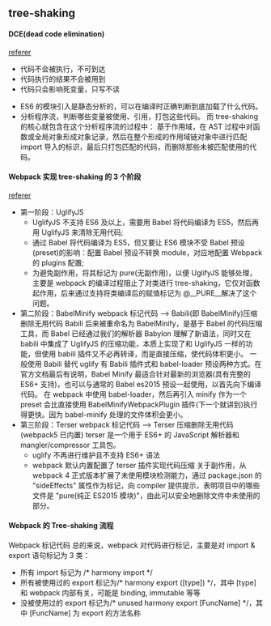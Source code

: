## tree-shaking

#### DCE(dead code elimination)
[referer](https://juejin.cn/post/6968262966604988429)
- 代码不会被执行，不可到达
- 代码执行的结果不会被用到
- 代码只会影响死变量，只写不读
>
- ES6 的模块引入是静态分析的，可以在编译时正确判断到底加载了什么代码。
- 分析程序流，判断哪些变量被使用、引用，打包这些代码。
而 tree-shaking 的核心就包含在这个分析程序流的过程中： 基于作用域，在 AST 过程中对函数或全局对象形成对象记录，然后在整个形成的作用域链对象中进行匹配 import 导入的标识，最后只打包匹配的代码，而删除那些未被匹配使用的代码。
>

#### Webpack 实现 tree-shaking 的 3 个阶段
[referer](https://developer.51cto.com/art/202106/668517.htm)
- 第一阶段：UglifyJS
    - UglifyJS 不支持 ES6 及以上，需要用 Babel 将代码编译为 ES5，然后再用 UglifyJS 来清除无用代码;
    - 通过 Babel 将代码编译为 ES5，但又要让 ES6 模块不受 Babel 预设(preset)的影响：配置 Babel 预设不转换 module，对应地配置 Webpack 的 plugins 配置;
    - 为避免副作用，将其标记为 pure(无副作用)，以便 UglifyJS 能够处理，主要是 webpack 的编译过程阻止了对类进行 tree-shaking，它仅对函数起作用，后来通过支持将类编译后的赋值标记为 @__PURE__解决了这个问题。
- 第二阶段：BabelMinify
    webpack 标记代码 --> Babili(即 BabelMinify)压缩删除无用代码 Babili 后来被重命名为 BabelMinify，是基于 Babel 的代码压缩工具，而 Babel 已经通过我们的解析器 Babylon 理解了新语法，同时又在 babili 中集成了 UglifyJS 的压缩功能，本质上实现了和 UglifyJS 一样的功能，但使用 babili 插件又不必再转译，而是直接压缩，使代码体积更小。
    一般使用 Babili 替代 uglify 有 Babili 插件式和 babel-loader 预设两种方式。在官方文档最后有说明，Babel Minify 最适合针对最新的浏览器(具有完整的 ES6+ 支持)，也可以与通常的 Babel es2015 预设一起使用，以首先向下编译代码。
    在 webpack 中使用 babel-loader，然后再引入 minify 作为一个 preset 会比直接使用 BabelMinifyWebpackPlugin 插件(下一个就讲到)执行得更快。因为 babel-minify 处理的文件体积会更小。  
- 第三阶段：Terser
webpack 标记代码 --> Terser 压缩删除无用代码 (webpack5 已内置) terser 是一个用于 ES6+ 的 JavaScript 解析器和 mangler/compressor 工具包。
  - uglify 不再进行维护且不支持 ES6+ 语法
  - webpack 默认内置配置了 terser 插件实现代码压缩 关于副作用，从 webpack 4 正式版本扩展了未使用模块检测能力，通过 package.json 的 "sideEffects" 属性作为标记，向 compiler 提供提示，表明项目中的哪些文件是 "pure(纯正 ES2015 模块)"，由此可以安全地删除文件中未使用的部分。  

#### Webpack 的 Tree-shaking 流程
Webpack 标记代码 总的来说，webpack 对代码进行标记，主要是对 import & export 语句标记为 3 类：
  - 所有 import 标记为 /* harmony import */
  - 所有被使用过的 export 标记为/* harmony export ([type]) */，其中 [type] 和 webpack 内部有关，可能是 binding, immutable 等等
  - 没被使用过的 export 标记为/* unused harmony export [FuncName] */，其中 [FuncName] 为 export 的方法名称   